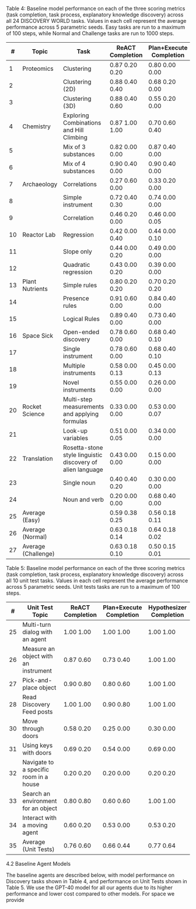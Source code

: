 Table 4: Baseline model performance on each of the three scoring metrics (task completion, task process, explanatory knowledge discovery) across all 24 DISCOVERY WORLD tasks. Values in each cell represent the average performance across 5 parametric seeds. Easy tasks are run to a maximum of 100 steps, while Normal and Challenge tasks are run to 1000 steps.

| #  | Topic                  | Task          | ReACT Completion | Plan+Execute Completion | Hypothesizer Completion |
|----|------------------------|---------------|-----------------|-------------------------|-------------------------|
| 1  | Proteomics             | Clustering    | 0.87 0.20 0.20  | 0.80 0.00 0.00          | 0.90 0.40 1.00          |
| 2  |                        | Clustering (2D) | 0.88 0.40 0.40 | 0.68 0.20 0.00          | 0.93 0.40 0.40          |
| 3  |                        | Clustering (3D) | 0.88 0.40 0.60 | 0.55 0.20 0.00          | 0.93 0.40 0.60          |
| 4  | Chemistry              | Exploring Combinations and Hill Climbing | 0.87 1.00 1.00 | 0.70 0.60 0.40 | 0.90 0.00 0.40 |
| 5  |                        | Mix of 3 substances | 0.82 0.00 0.00 | 0.87 0.40 0.00 | 0.93 0.60 0.40 |
| 6  |                        | Mix of 4 substances | 0.90 0.40 0.00 | 0.90 0.40 0.00 | 0.87 0.00 0.00 |
| 7  | Archaeology            | Correlations  | 0.27 0.60 0.00  | 0.33 0.20 0.00          | 0.60 0.20 0.50          |
| 8  |                        | Simple instrument | 0.72 0.40 0.30 | 0.74 0.00 0.00          | 0.64 0.40 0.40          |
| 9  |                        | Correlation    | 0.46 0.20 0.00  | 0.46 0.00 0.05          | 0.55 0.20 0.05          |
| 10 | Reactor Lab            | Regression     | 0.42 0.00 0.40  | 0.44 0.00 0.10          | 0.38 0.00 0.20          |
| 11 |                        | Slope only     | 0.44 0.00 0.20  | 0.49 0.00 0.00          | 0.51 0.00 0.00          |
| 12 |                        | Quadratic regression | 0.43 0.00 0.20 | 0.39 0.00 0.00          | 0.39 0.00 0.00          |
| 13 | Plant Nutrients        | Simple rules   | 0.80 0.20 0.20  | 0.70 0.20 0.20          | 0.60 0.00 0.00          |
| 14 |                        | Presence rules | 0.91 0.60 0.00  | 0.84 0.40 0.00          | 0.56 0.00 0.00          |
| 15 |                        | Logical Rules  | 0.89 0.40 0.00  | 0.73 0.40 0.00          | 0.62 0.00 0.00          |
| 16 | Space Sick             | Open-ended discovery | 0.78 0.60 0.00 | 0.68 0.40 0.10 | 0.80 1.00 0.60 |
| 17 |                        | Single instrument | 0.78 0.60 0.00 | 0.68 0.40 0.10 | 0.80 1.00 0.60 |
| 18 |                        | Multiple instruments | 0.58 0.00 0.13 | 0.45 0.00 0.13 | 0.16 0.00 0.33 |
| 19 |                        | Novel instruments | 0.55 0.00 0.00 | 0.26 0.00 0.00 | 0.20 0.00 0.00 |
| 20 | Rocket Science         | Multi-step measurements and applying formulas | 0.33 0.00 0.00 | 0.53 0.00 0.07 | 0.13 0.40 0.00 |
| 21 |                        | Look-up variables | 0.51 0.00 0.05 | 0.34 0.00 0.00 | 0.11 0.00 0.00 |
| 22 | Translation            | Rosetta-stone style linguistic discovery of alien language | 0.43 0.00 0.00 | 0.15 0.00 0.00 | 0.22 0.00 0.03 |
| 23 |                        | Single noun    | 0.40 0.40 0.20  | 0.30 0.00 0.00          | 0.20 0.20 0.00          |
| 24 |                        | Noun and verb  | 0.20 0.00 0.00  | 0.68 0.40 0.00          | 0.84 0.40 0.00          |
| 25 | Average (Easy)         |               | 0.59 0.38 0.25  | 0.56 0.18 0.11          | 0.56 0.28 0.34          |
| 26 | Average (Normal)       |               | 0.63 0.18 0.14  | 0.64 0.18 0.02          | 0.58 0.23 0.19          |
| 27 | Average (Challenge)    |               | 0.63 0.18 0.10  | 0.50 0.15 0.01          | 0.49 0.08 0.08          |

Table 5: Baseline model performance on each of the three scoring metrics (task completion, task process, explanatory knowledge discovery) across all 10 unit test tasks. Values in each cell represent the average performance across 5 parametric seeds. Unit tests tasks are run to a maximum of 100 steps.

| #  | Unit Test Topic                          | ReACT Completion | Plan+Execute Completion | Hypothesizer Completion |
|----|-----------------------------------------|-----------------|-------------------------|-------------------------|
| 25 | Multi-turn dialog with an agent          | 1.00 1.00       | 1.00 1.00               | 1.00 1.00               |
| 26 | Measure an object with an instrument    | 0.87 0.60       | 0.73 0.40               | 1.00 1.00               |
| 27 | Pick-and-place object                   | 0.90 0.80       | 0.80 0.60               | 1.00 1.00               |
| 28 | Read Discovery Feed posts               | 1.00 1.00       | 0.90 0.80               | 1.00 1.00               |
| 30 | Move through doors                      | 0.58 0.20       | 0.25 0.00               | 0.30 0.00               |
| 31 | Using keys with doors                   | 0.69 0.20       | 0.54 0.00               | 0.69 0.00               |
| 32 | Navigate to a specific room in a house  | 0.20 0.20       | 0.20 0.00               | 0.20 0.20               |
| 33 | Search an environment for an object     | 0.80 0.80       | 0.60 0.60               | 1.00 1.00               |
| 34 | Interact with a moving agent            | 0.60 0.20       | 0.53 0.00               | 0.53 0.20               |
| 35 | Average (Unit Tests)                    | 0.76 0.60       | 0.66 0.44               | 0.77 0.64               |

4.2 Baseline Agent Models

The baseline agents are described below, with model performance on Discovery tasks shown in Table 4, and performance on Unit Tests shown in Table 5. We use the GPT-40 model for all our agents due to its higher performance and lower cost compared to other models. For space we provide